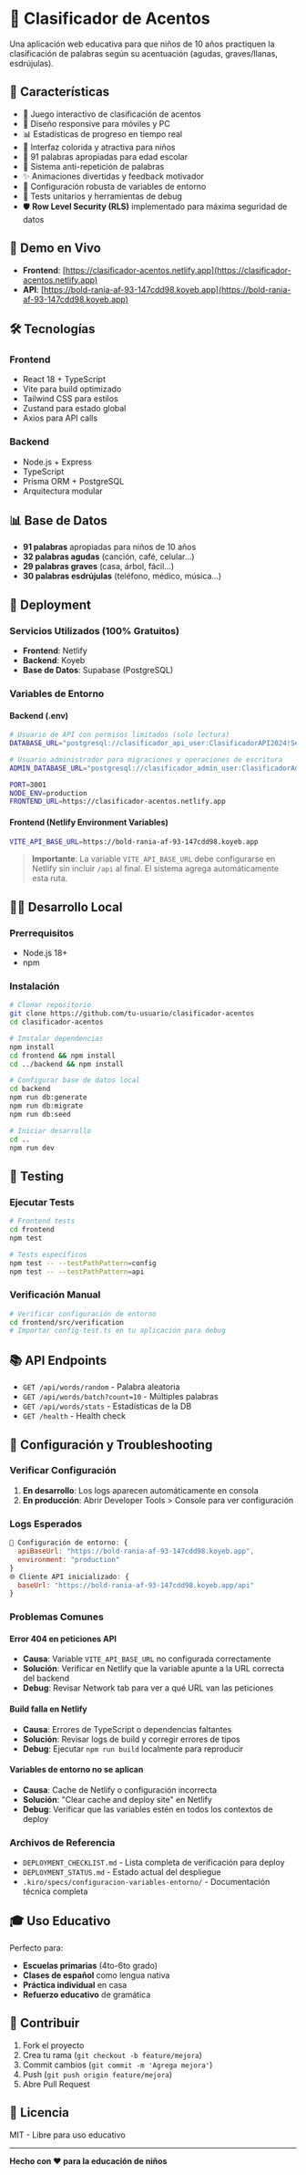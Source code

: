 # 🎯 Clasificador de Acentos

Una aplicación web educativa para que niños de 10 años practiquen la clasificación de palabras según su acentuación (agudas, graves/llanas, esdrújulas).

## 🌟 Características

- 🎯 Juego interactivo de clasificación de acentos
- 📱 Diseño responsive para móviles y PC
- 📊 Estadísticas de progreso en tiempo real
- 🎨 Interfaz colorida y atractiva para niños
- 🚀 91 palabras apropiadas para edad escolar
- 🔄 Sistema anti-repetición de palabras
- ✨ Animaciones divertidas y feedback motivador
- 🔧 Configuración robusta de variables de entorno
- 🧪 Tests unitarios y herramientas de debug
- 🛡️ **Row Level Security (RLS)** implementado para máxima seguridad de datos

## 🚀 Demo en Vivo

- **Frontend**: [https://clasificador-acentos.netlify.app](https://clasificador-acentos.netlify.app)
- **API**: [https://bold-rania-af-93-147cdd98.koyeb.app](https://bold-rania-af-93-147cdd98.koyeb.app)

## 🛠️ Tecnologías

### Frontend
- React 18 + TypeScript
- Vite para build optimizado
- Tailwind CSS para estilos
- Zustand para estado global
- Axios para API calls

### Backend
- Node.js + Express
- TypeScript
- Prisma ORM + PostgreSQL
- Arquitectura modular

## 📊 Base de Datos

- **91 palabras** apropiadas para niños de 10 años
- **32 palabras agudas** (canción, café, celular...)
- **29 palabras graves** (casa, árbol, fácil...)
- **30 palabras esdrújulas** (teléfono, médico, música...)

## 🚀 Deployment

### Servicios Utilizados (100% Gratuitos)
- **Frontend**: Netlify
- **Backend**: Koyeb
- **Base de Datos**: Supabase (PostgreSQL)

### Variables de Entorno

#### Backend (.env)
```bash
# Usuario de API con permisos limitados (solo lectura)
DATABASE_URL="postgresql://clasificador_api_user:ClasificadorAPI2024!SecurePass@host:port/database"

# Usuario administrador para migraciones y operaciones de escritura
ADMIN_DATABASE_URL="postgresql://clasificador_admin_user:ClasificadorAdmin2024!SuperSecure@host:port/database"

PORT=3001
NODE_ENV=production
FRONTEND_URL=https://clasificador-acentos.netlify.app
```

#### Frontend (Netlify Environment Variables)
```bash
VITE_API_BASE_URL=https://bold-rania-af-93-147cdd98.koyeb.app
```

> **Importante**: La variable `VITE_API_BASE_URL` debe configurarse en Netlify sin incluir `/api` al final. El sistema agrega automáticamente esta ruta.

## 🏃‍♂️ Desarrollo Local

### Prerrequisitos
- Node.js 18+
- npm

### Instalación
```bash
# Clonar repositorio
git clone https://github.com/tu-usuario/clasificador-acentos
cd clasificador-acentos

# Instalar dependencias
npm install
cd frontend && npm install
cd ../backend && npm install

# Configurar base de datos local
cd backend
npm run db:generate
npm run db:migrate
npm run db:seed

# Iniciar desarrollo
cd ..
npm run dev
```

## 🧪 Testing

### Ejecutar Tests
```bash
# Frontend tests
cd frontend
npm test

# Tests específicos
npm test -- --testPathPattern=config
npm test -- --testPathPattern=api
```

### Verificación Manual
```bash
# Verificar configuración de entorno
cd frontend/src/verification
# Importar config-test.ts en tu aplicación para debug
```

## 📚 API Endpoints

- `GET /api/words/random` - Palabra aleatoria
- `GET /api/words/batch?count=10` - Múltiples palabras
- `GET /api/words/stats` - Estadísticas de la DB
- `GET /health` - Health check

## 🔧 Configuración y Troubleshooting

### Verificar Configuración
1. **En desarrollo**: Los logs aparecen automáticamente en consola
2. **En producción**: Abrir Developer Tools > Console para ver configuración

### Logs Esperados
```javascript
🔧 Configuración de entorno: { 
  apiBaseUrl: "https://bold-rania-af-93-147cdd98.koyeb.app", 
  environment: "production" 
}
🌐 Cliente API inicializado: { 
  baseUrl: "https://bold-rania-af-93-147cdd98.koyeb.app/api" 
}
```

### Problemas Comunes

#### Error 404 en peticiones API
- **Causa**: Variable `VITE_API_BASE_URL` no configurada correctamente
- **Solución**: Verificar en Netlify que la variable apunte a la URL correcta del backend
- **Debug**: Revisar Network tab para ver a qué URL van las peticiones

#### Build falla en Netlify
- **Causa**: Errores de TypeScript o dependencias faltantes
- **Solución**: Revisar logs de build y corregir errores de tipos
- **Debug**: Ejecutar `npm run build` localmente para reproducir

#### Variables de entorno no se aplican
- **Causa**: Cache de Netlify o configuración incorrecta
- **Solución**: "Clear cache and deploy site" en Netlify
- **Debug**: Verificar que las variables estén en todos los contextos de deploy

### Archivos de Referencia
- `DEPLOYMENT_CHECKLIST.md` - Lista completa de verificación para deploy
- `DEPLOYMENT_STATUS.md` - Estado actual del despliegue
- `.kiro/specs/configuracion-variables-entorno/` - Documentación técnica completa

## 🎓 Uso Educativo

Perfecto para:
- **Escuelas primarias** (4to-6to grado)
- **Clases de español** como lengua nativa
- **Práctica individual** en casa
- **Refuerzo educativo** de gramática

## 🤝 Contribuir

1. Fork el proyecto
2. Crea tu rama (`git checkout -b feature/mejora`)
3. Commit cambios (`git commit -m 'Agrega mejora'`)
4. Push (`git push origin feature/mejora`)
5. Abre Pull Request

## 📄 Licencia

MIT - Libre para uso educativo

---

**Hecho con ❤️ para la educación de niños**